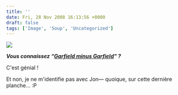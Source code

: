 ```yaml
---
title: ''
date: Fri, 28 Nov 2008 16:13:56 +0000
draft: false
tags: ['Image', 'Soup', 'Uncategorized']
---
```


![](https://madd0.files.wordpress.com/2008/11/rcxxgaq0ngukx1c3wjy0n9f8o1_500.png)

**_Vous connaissez “[Garfield minus Garfield](http://garfieldminusgarfield.net/)" ?_**

C'est génial !

Et non, je ne m'identifie pas avec Jon— quoique, sur cette dernière planche… :P